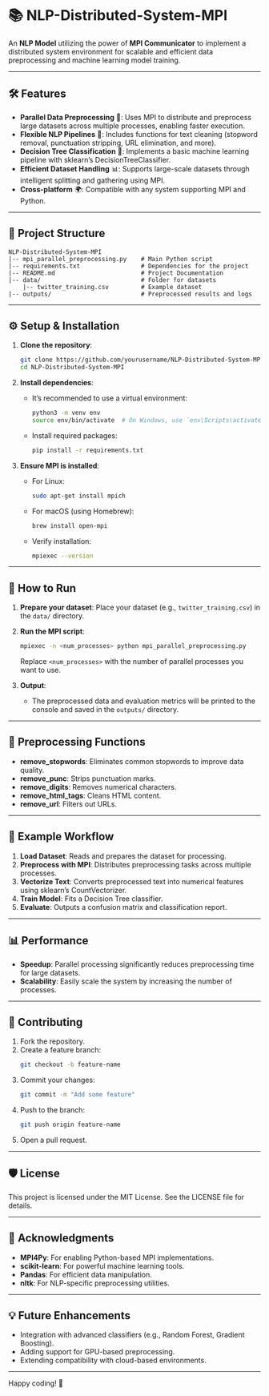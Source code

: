 # 📚 NLP-Distributed-System-MPI

An **NLP Model** utilizing the power of **MPI Communicator** to implement a distributed system environment for scalable and efficient data preprocessing and machine learning model training.

---

## 🛠️ Features

- **Parallel Data Preprocessing** 🚀: Uses MPI to distribute and preprocess large datasets across multiple processes, enabling faster execution.
- **Flexible NLP Pipelines** 📖: Includes functions for text cleaning (stopword removal, punctuation stripping, URL elimination, and more).
- **Decision Tree Classification** 🌳: Implements a basic machine learning pipeline with sklearn’s DecisionTreeClassifier.
- **Efficient Dataset Handling** 📊: Supports large-scale datasets through intelligent splitting and gathering using MPI.
- **Cross-platform** 🌍: Compatible with any system supporting MPI and Python.

---

## 📂 Project Structure

```
NLP-Distributed-System-MPI
|-- mpi_parallel_preprocessing.py    # Main Python script
|-- requirements.txt                 # Dependencies for the project
|-- README.md                        # Project Documentation
|-- data/                            # Folder for datasets
    |-- twitter_training.csv         # Example dataset
|-- outputs/                         # Preprocessed results and logs
```

---

## ⚙️ Setup & Installation

1. **Clone the repository**:
   ```bash
   git clone https://github.com/yourusername/NLP-Distributed-System-MPI.git
   cd NLP-Distributed-System-MPI
   ```

2. **Install dependencies**:
   - It’s recommended to use a virtual environment:
     ```bash
     python3 -m venv env
     source env/bin/activate  # On Windows, use `env\Scripts\activate`
     ```
   - Install required packages:
     ```bash
     pip install -r requirements.txt
     ```

3. **Ensure MPI is installed**:
   - For Linux:
     ```bash
     sudo apt-get install mpich
     ```
   - For macOS (using Homebrew):
     ```bash
     brew install open-mpi
     ```
   - Verify installation:
     ```bash
     mpiexec --version
     ```

---

## 🚀 How to Run

1. **Prepare your dataset**:
   Place your dataset (e.g., `twitter_training.csv`) in the `data/` directory.

2. **Run the MPI script**:
   ```bash
   mpiexec -n <num_processes> python mpi_parallel_preprocessing.py
   ```
   Replace `<num_processes>` with the number of parallel processes you want to use.

3. **Output**:
   - The preprocessed data and evaluation metrics will be printed to the console and saved in the `outputs/` directory.

---

## 🧹 Preprocessing Functions

- **remove_stopwords**: Eliminates common stopwords to improve data quality.
- **remove_punc**: Strips punctuation marks.
- **remove_digits**: Removes numerical characters.
- **remove_html_tags**: Cleans HTML content.
- **remove_url**: Filters out URLs.

---

## 🧪 Example Workflow

1. **Load Dataset**: Reads and prepares the dataset for processing.
2. **Preprocess with MPI**: Distributes preprocessing tasks across multiple processes.
3. **Vectorize Text**: Converts preprocessed text into numerical features using sklearn’s CountVectorizer.
4. **Train Model**: Fits a Decision Tree classifier.
5. **Evaluate**: Outputs a confusion matrix and classification report.

---

## 📊 Performance

- **Speedup**: Parallel processing significantly reduces preprocessing time for large datasets.
- **Scalability**: Easily scale the system by increasing the number of processes.

---

## 🤝 Contributing

1. Fork the repository.
2. Create a feature branch:
   ```bash
   git checkout -b feature-name
   ```
3. Commit your changes:
   ```bash
   git commit -m "Add some feature"
   ```
4. Push to the branch:
   ```bash
   git push origin feature-name
   ```
5. Open a pull request.

---

## 🛡️ License

This project is licensed under the MIT License. See the LICENSE file for details.

---

## 🌟 Acknowledgments

- **MPI4Py**: For enabling Python-based MPI implementations.
- **scikit-learn**: For powerful machine learning tools.
- **Pandas**: For efficient data manipulation.
- **nltk**: For NLP-specific preprocessing utilities.

---

## 💡 Future Enhancements

- Integration with advanced classifiers (e.g., Random Forest, Gradient Boosting).
- Adding support for GPU-based preprocessing.
- Extending compatibility with cloud-based environments.

---

Happy coding! 🎉